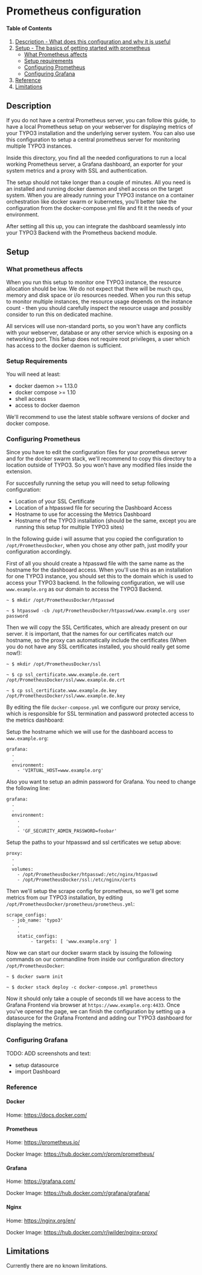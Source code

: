 # Prometheus configuration

#### Table of Contents
1. [Description - What does this configuration and why it is useful](#description)
2. [Setup - The basics of getting started with prometheus](#setup)
    * [What Prometheus affects](#what-prometheus-affects)
    * [Setup requirements](#setup-requirements)
    * [Configuring Prometheus](#configuring-prometheus)
    * [Configuring Grafana](#configuring-grafana)
3. [Reference](#reference)
4. [Limitations](#limitations)


## Description

If you do not have a central Prometheus server, you can follow this guide, to have a local Prometheus setup on your
webserver for displaying metrics of your TYPO3 installation and the underlying server system. You can also use
this configuration to setup a central prometheus server for monitoring multiple TYPO3 instances. 

Inside this directory, you find all the needed configurations to run a local working Prometheus server, 
a Grafana dashboard, an exporter for your system metrics and a proxy with SSL and authentication. 
 
The setup should not take longer than a couple of minutes. All you need is an installed and running docker daemon 
and shell access on the target system. When you are already running your TYPO3 instance on a container orchestration 
like docker swarm or kubernetes, you'll better take the configuration from the docker-compose.yml file and fit it the
needs of your environment.
    
After setting all this up, you can integrate the dashboard seamlessly into your TYPO3 Backend with the Prometheus 
backend module.

## Setup

### What prometheus affects

When you run this setup to monitor one TYPO3 instance, the resource allocation should be low. We do not expect that
there will be much cpu, memory and disk space or i/o resources needed. When you run this setup to monitor multiple 
instances, the resource usage depends on the instance count - then you should carefully inspect the resource usage 
and possibly consider to run this on dedicated machine.

All services will use non-standard ports, so you won't have any conflicts with your webserver, database or any other
service which is exposing on a networking port. This Setup does not require root privileges, a user which has access
to the docker daemon is sufficient.

### Setup Requirements

You will need at least:

- docker daemon >= 1.13.0
- docker compose >= 1.10
- shell access 
- access to docker daemon

We'll recommend to use the latest stable software versions of docker and docker compose.

### Configuring Prometheus

Since you have to edit the configuration files for your prometheus server and for the docker swarm stack, we'll
recommend to copy this directory to a location outside of TYPO3. So you won't have any modified files inside the
extension.

For succesfully running the setup you will need to setup following configuration:
- Location of your SSL Certificate
- Location of a htpasswd file for securing the Dashboard Access
- Hostname to use for accessing the Metrics Dashboard
- Hostname of the TYPO3 installation (should be the same, except you are running this setup for multiple TYPO3 sites)

In the following guide i will assume that you copied the configuration to  `/opt/PrometheusDocker`, when you chose any
other path, just modify your configuration accordingly. 

First of all you should create a htpasswd file with the same name as the hostname for the dashboard access.  When you'll
use this as an installation for one TYPO3 instance, you should set this to the domain which is used to access your TYPO3
backend. In the following configuration, we will use `www.example.org` as our domain to access the TYPO3 Backend.

`~ $ mkdir /opt/PrometheusDocker/htpasswd`

`~ $ htpasswd -cb /opt/PrometheusDocker/htpasswd/www.example.org user password`

Then we will copy the SSL Certificates, which are already present on our server. it is important, that the names for our 
certificates match our hostname, so the proxy can automatically include the certificates (When you do not have any SSL
certificates installed, you should really get some now!):

`~ $ mkdir /opt/PrometheusDocker/ssl`

`~ $ cp ssl_certificate.www.example.de.cert /opt/PrometheusDocker/ssl/www.example.de.crt`

`~ $ cp ssl_certificate.www.example.de.key /opt/PrometheusDocker/ssl/www.example.de.key`


By editing the file `docker-compose.yml` we configure our proxy service, which is responsible for SSL termination and
password protected access to the metrics dashboard:

Setup the hostname which we will use for the dashboard access to `www.example.org`: 
```
grafana:
  .
  .
  environment:
    - 'VIRTUAL_HOST=www.example.org'
```

Also you want to setup an admin password for Grafana. You need to change the following line:
```
grafana:
  .
  .
  environment:
    .
    .
    - 'GF_SECURITY_ADMIN_PASSWORD=foobar'
```


Setup the paths to your htpasswd and ssl certificates we setup above: 
```
proxy:
  .
  .
  volumes: 
    - /opt/PrometheusDocker/htpasswd:/etc/nginx/htpasswd
    - /opt/PrometheusDocker/ssl:/etc/nginx/certs
```





Then we'll setup the scrape config for prometheus, so we'll get some metrics from our TYPO3 installation, by editing 
`/opt/PrometheusDocker/prometheus/prometheus.yml`:

```
scrape_configs:
  - job_name: 'typo3'
    .
    .
    static_configs:
         - targets: [ 'www.example.org' ]
```

Now we can start our docker swarm stack by issuing the following commands on our commandline from inside our 
configuration directory `/opt/PrometheusDocker`:

`~ $ docker swarm init`

`~ $ docker stack deploy -c docker-compose.yml prometheus`

Now it should only take a couple of seconds till we have access to the Grafana Frontend via browser at
`https://www.example.org:4433`. Once you've opened the page, we can finish the configuration by setting up a datasource 
for the Grafana Frontend and adding our TYPO3 dashboard for displaying the metrics.  

### Configuring Grafana

TODO: ADD screenshots and text:
 - setup datasource
 - import Dashboard
 
### Reference

#### Docker
Home: https://docs.docker.com/

#### Prometheus
Home: https://prometheus.io/

Docker Image: https://hub.docker.com/r/prom/prometheus/

#### Grafana
Home: https://grafana.com/

Docker Image: https://hub.docker.com/r/grafana/grafana/

#### Nginx
Home: https://nginx.org/en/

Docker Image: https://hub.docker.com/r/jwilder/nginx-proxy/

## Limitations

Currently there are no known limitations.